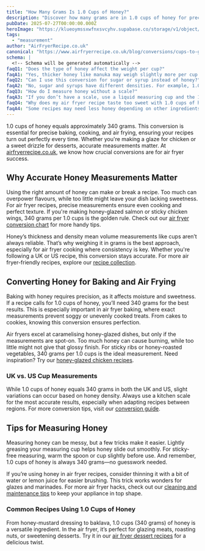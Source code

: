 ```yaml
---
title: "How Many Grams Is 1.0 Cups of Honey?"
description: "Discover how many grams are in 1.0 cups of honey for precise baking and cooking. Perfect for air fryer recipes and conversions!"
pubDate: 2025-07-27T00:00:00.000Z
heroImage: "https://klueoymssxwfnxsvcyhv.supabase.co/storage/v1/object/public/Shmucket/how-many-grams-is-1-cup-of-honey.webp"
tags:
  - "measurement"
author: "AirFryerRecipe.co.uk"
canonical: "https://www.airfryerrecipe.co.uk/blog/conversions/cups-to-grams/how-many-grams-is-1-cup-of-honey"
schema: |
  <!-- Schema will be generated automatically -->
faqQ1: "Does the type of honey affect the weight per cup?"
faqA1: "Yes, thicker honey like manuka may weigh slightly more per cup due to density, while runny honey could be marginally lighter. However, 340 grams per 1.0 cups is a reliable average for most types."
faqQ2: "Can I use this conversion for sugar or syrup instead of honey?"
faqA2: "No, sugar and syrups have different densities. For example, 1.0 cups of granulated sugar is about 200 grams, while maple syrup is closer to 312 grams. Always check specific conversions for other sweeteners."
faqQ3: "How do I measure honey without a scale?"
faqA3: "If you don’t have a scale, use a liquid measuring cup and the 1.0 cups = 340 grams rule. Lightly grease the cup first to help the honey pour out cleanly."
faqQ4: "Why does my air fryer recipe taste too sweet with 1.0 cups of honey?"
faqA4: "Some recipes may need less honey depending on other ingredients. If it’s too sweet, try reducing to ¾ cup (255 grams) or balancing with acidic flavours like lemon or vinegar."
---
```

<p>1.0 cups of honey equals approximately 340 grams. This conversion is essential for precise baking, cooking, and air frying, ensuring your recipes turn out perfectly every time. Whether you're making a glaze for chicken or a sweet drizzle for desserts, accurate measurements matter. At <a href=https://www.airfryerrecipe.co.uk>airfryerrecipe.co.uk</a>, we know how crucial conversions are for air fryer success.</p>

<h2>Why Accurate Honey Measurements Matter</h2>  
<p>Using the right amount of honey can make or break a recipe. Too much can overpower flavours, while too little might leave your dish lacking sweetness. For air fryer recipes, precise measurements ensure even cooking and perfect texture. If you're making honey-glazed salmon or sticky chicken wings, 340 grams per 1.0 cups is the golden rule. Check out our <a href=https://www.airfryerrecipe.co.uk/air-fryer-conversion-chart>air fryer conversion chart</a> for more handy tips.</p>  

<p>Honey’s thickness and density mean volume measurements like cups aren’t always reliable. That’s why weighing it in grams is the best approach, especially for air fryer cooking where consistency is key. Whether you're following a UK or US recipe, this conversion stays accurate. For more air fryer-friendly recipes, explore our <a href=https://www.airfryerrecipe.co.uk/recipes>recipe collection</a>.</p>  

<h2>Converting Honey for Baking and Air Frying</h2>  
<p>Baking with honey requires precision, as it affects moisture and sweetness. If a recipe calls for 1.0 cups of honey, you’ll need 340 grams for the best results. This is especially important in air fryer baking, where exact measurements prevent soggy or unevenly cooked treats. From cakes to cookies, knowing this conversion ensures perfection.</p>  

<p>Air fryers excel at caramelising honey-glazed dishes, but only if the measurements are spot-on. Too much honey can cause burning, while too little might not give that glossy finish. For sticky ribs or honey-roasted vegetables, 340 grams per 1.0 cups is the ideal measurement. Need inspiration? Try our <a href=https://www.airfryerrecipe.co.uk/recipe-category/chicken>honey-glazed chicken recipes</a>.</p>  

<h3>UK vs. US Cup Measurements</h3>  
<p>While 1.0 cups of honey equals 340 grams in both the UK and US, slight variations can occur based on honey density. Always use a kitchen scale for the most accurate results, especially when adapting recipes between regions. For more conversion tips, visit our <a href=https://www.airfryerrecipe.co.uk/air-fryer-conversion-chart>conversion guide</a>.</p>  

<h2>Tips for Measuring Honey</h2>  
<p>Measuring honey can be messy, but a few tricks make it easier. Lightly greasing your measuring cup helps honey slide out smoothly. For sticky-free measuring, warm the spoon or cup slightly before use. And remember, 1.0 cups of honey is always 340 grams—no guesswork needed.</p>  

<p>If you’re using honey in air fryer recipes, consider thinning it with a bit of water or lemon juice for easier brushing. This trick works wonders for glazes and marinades. For more air fryer hacks, check out our <a href=https://www.airfryerrecipe.co.uk/air-fryer-cleaner>cleaning and maintenance tips</a> to keep your appliance in top shape.</p>  

<h3>Common Recipes Using 1.0 Cups of Honey</h3>  
<p>From honey-mustard dressing to baklava, 1.0 cups (340 grams) of honey is a versatile ingredient. In the air fryer, it’s perfect for glazing meats, roasting nuts, or sweetening desserts. Try it in our <a href=https://www.airfryerrecipe.co.uk/recipe-category/dessert>air fryer dessert recipes</a> for a delicious twist.</p>

